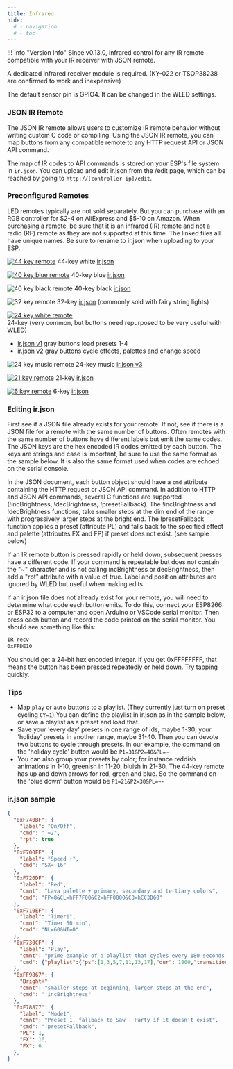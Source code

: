 ```yaml
---
title: Infrared
hide:
  # - navigation
  # - toc
---
```



!!! info "Version Info"
    Since v0.13.0, infrared control for any IR remote compatible with your IR receiver with JSON remote.

A dedicated infrared receiver module is required.
(KY-022 or TSOP38238 are confirmed to work and inexpensive)

The default sensor pin is GPIO4. It can be changed in the WLED settings.

### JSON IR Remote

The JSON IR remote allows users to customize IR remote behavior without writing custom C
code or compiling. Using the JSON IR remote, you can map buttons from any compatible
remote to any HTTP request API or JSON API command.

The map of IR codes to API commands is stored on your ESP's file system in `ir.json`.
You can upload and edit ir.json from the /edit page, which can be reached by going to
`http://[controller-ip]/edit`.

### Preconfigured Remotes

LED remotes typically are not sold separately. But you can purchase with an RGB controller for $2-4 on AliExpress and $5-10 on Amazon.
When purchasing a remote, be sure that it is an infrared (IR) remote and not a radio (RF) remote as they are not supported at this time.
The linked files all have unique names. Be sure to rename to ir.json when uploading to your ESP.

[![44 key remote](44-key.png)](https://www.aliexpress.com/item/32714274390.html)
44-key white
[ir.json](44-key_ir.json)

[![40 key blue remote](40-key-blue.png)](https://www.aliexpress.com/item/1005001873663294.html)
40-key blue
[ir.json](40-key-blue_ir.json)

![40 key black remote](40-key-black.png)
40-key black
[ir.json](40-key-black_ir.json)

![32 key remote](32-key.png)
32-key [ir.json](32-key_ir.json) (commonly sold with fairy string lights)

[![24 key white remote](24-key.png)](https://www.aliexpress.com/item/4001348058175.html)  
24-key (very common, but buttons need repurposed to be very useful with WLED)  

* [ir.json v1](24-key_ir.json) gray buttons load presets 1-4  
* [ir.json v2](24-key-v2_ir.json) gray buttons cycle effects, palettes and change speed  

![24 key music remote](24-key-v3.png)
24-key music
[ir.json v3](24-key-v3_ir.json)

[![21 key remote](21-key.png)](https://www.aliexpress.com/item/1005001319234216.html)
21-key
[ir.json](21-key_ir.json)

[![6 key remote](6-key.png)](https://www.aliexpress.com/item/33014078844.html)
6-key
[ir.json](6-key_ir.json)

### Editing ir.json

First see if a JSON file already exists for your remote. If not, see if there is a JSON file for a remote with
the same number of buttons. Often remotes with the same number of buttons have different labels but emit the
same codes. The JSON keys are the hex encoded IR codes emitted by each button.  The keys are strings and case is important,
be sure to use the same format as the sample below. It is also the same format used when codes are echoed on the serial console.

In the JSON document, each button object should have a `cmd` attribute containing the HTTP request or JSON API command. In addition to HTTP and JSON API commands, several C functions are supported (!incBrightness, !decBrightness, !presetFallback).
The !incBrightness and !decBrightness functions, take smaller steps at the dim end of the range with progressively larger steps at the bright end.
The !presetFallback function applies a preset (attribute PL) and falls back to the specified effect and palette (attributes FX and FP) if preset does not exist. (see sample below)

If an IR remote button is pressed rapidly or held down, subsequent presses have a different code. If your command is repeatable but does not contain the "~" character and is not calling incBrightness or decBrightness, then add a "rpt" attribute with a value of true.
Label and position attributes are ignored by WLED but useful when making edits.

If an ir.json file does not already exist for your remote, you will need to determine what code each button emits. To do this, connect your ESP8266 or ESP32 to a computer and
open Arduino or VSCode serial monitor. Then press each button and record the code printed on the serial monitor. You should see something like this:

```bash
IR recv
0xFFDE10
```

You should get a 24-bit hex encoded integer. If you get 0xFFFFFFFF, that means the button has been pressed repeatedly or held down. Try tapping quickly.

### Tips

* Map `play` or `auto` buttons to a playlist. (They currently just turn on preset cycling `CY=1`) You can define the playlist in ir.json as in the sample below, or save a playlist as a preset and load that.
* Save your 'every day' presets in one range of ids, maybe 1-30; your 'holiday' presets in another range, maybe 31-40. Then you can devote two buttons to cycle through presets. In our example, the command on the 'holiday cycle' button would be `P1=31&P2=40&PL=~`
* You can also group your presets by color; for instance reddish animations in 1-10, greenish in 11-20, bluish in 21-30. The 44-key remote has up and down arrows for red, green and blue. So the command on the 'blue down' button would be `P1=21&P2=30&PL=~-`

### ir.json sample

```json
{
  "0xF740BF": {
    "label": "On/Off",
    "cmd": "T=2",
    "rpt": true
  },
  "0xF700FF": {
    "label": "Speed +",
    "cmd": "SX=~16"
  },
  "0xF720DF": {
    "label": "Red",
    "cmnt": "Lava palette + primary, secondary and tertiary colors",
    "cmd": "FP=8&CL=hFF7F00&C2=hFF0000&C3=hCC3D60"
  },
  "0xF710EF": {
    "label": "Timer1",
    "cmnt": "Timer 60 min",
    "cmd": "NL=60&NT=0"
  },
  "0xF730CF": {
    "label": "Play",
    "cmnt": "prime example of a playlist that cycles every 180 seconds and continues to repeat",
    "cmd": {"playlist":{"ps":[1,3,5,7,11,13,17],"dur": 1800,"transition":7,"repeat":0,"end":0}}
  },
  "0xFF9867": {
    "Bright+"
    "cmnt": "smaller steps at beginning, larger steps at the end",
    "cmd": "!incBrightness"
  },
  "0xF78877": {
    "label": "Mode1",
    "cmnt": "Preset 1, fallback to Saw - Party if it doesn't exist",
    "cmd": "!presetFallback",
    "PL": 1,
    "FX": 16,
    "FX": 6
  },
}
```
